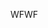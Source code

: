 <span data-ttu-id="e3164-101">WF</span><span class="sxs-lookup"><span data-stu-id="e3164-101">WF</span></span>